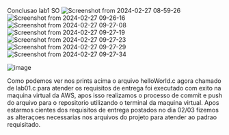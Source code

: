 Conclusao lab1 SO
![Screenshot from 2024-02-27 08-59-26](https://github.com/OtavioBruzadin/LabsSistemasOperacionais/assets/31077442/8e266fea-9746-4a9f-a905-7b3bcd0b2a77)
![Screenshot from 2024-02-27 09-26-16](https://github.com/OtavioBruzadin/LabsSistemasOperacionais/assets/31077442/79248ed4-1093-4405-b403-b4d5b7df768d)
![Screenshot from 2024-02-27 09-27-08](https://github.com/OtavioBruzadin/LabsSistemasOperacionais/assets/31077442/f7150e16-1119-4ba5-bf79-10da0c001d09)
![Screenshot from 2024-02-27 09-27-19](https://github.com/OtavioBruzadin/LabsSistemasOperacionais/assets/31077442/b34a0a6e-912a-45be-ad3b-58b1542edc7d)
![Screenshot from 2024-02-27 09-27-23](https://github.com/OtavioBruzadin/LabsSistemasOperacionais/assets/31077442/a29e086e-ddae-4a21-95a1-57fd2f1d07a0)
![Screenshot from 2024-02-27 09-27-29](https://github.com/OtavioBruzadin/LabsSistemasOperacionais/assets/31077442/544637d5-3029-45b3-b910-a3de26f21989)
![Screenshot from 2024-02-27 09-27-34](https://github.com/OtavioBruzadin/LabsSistemasOperacionais/assets/31077442/84114a51-2153-4d8b-ab8c-77e24b3d0b55)

![image](https://github.com/OtavioBruzadin/LabsSistemasOperacionais/assets/31077442/11ac5ac4-fcbd-403a-ac1c-5595404bc395)

Como podemos ver nos prints acima o arquivo helloWorld.c agora chamado de lab01.c para atender os requisitos de entrega foi executado com exito na maquina virtual da AWS, apos isso realizamos o processo de commit e push do arquivo para o repositorio utilizando o terminal da maquina virtual. Apos estarmos cientes dos requisitos de entrega postados no dia 02/03 fizemos as alteraçoes necessarias nos arquivos do projeto para atender ao padrao requisitado. 
